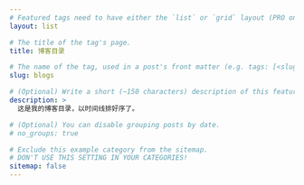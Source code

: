 ```yaml
---
# Featured tags need to have either the `list` or `grid` layout (PRO only).
layout: list

# The title of the tag's page.
title: 博客目录

# The name of the tag, used in a post's front matter (e.g. tags: [<slug>]).
slug: blogs

# (Optional) Write a short (~150 characters) description of this featured tag.
description: >
  这是我的博客目录，以时间线排好序了。

# (Optional) You can disable grouping posts by date.
# no_groups: true

# Exclude this example category from the sitemap.
# DON'T USE THIS SETTING IN YOUR CATEGORIES!
sitemap: false
---
```

